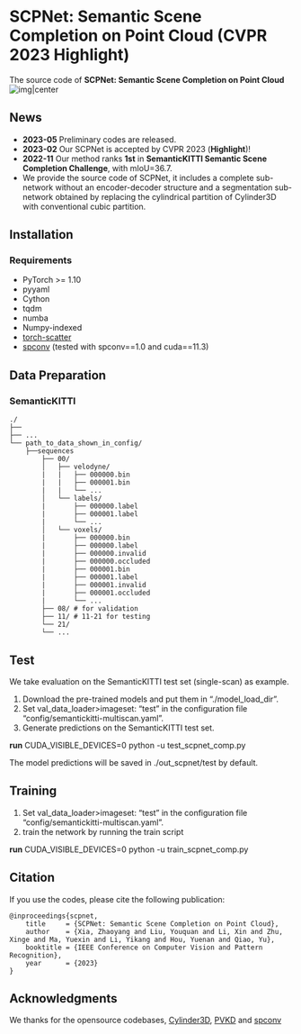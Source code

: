 
# SCPNet: Semantic Scene Completion on Point Cloud (CVPR 2023 Highlight)

 The source code of **SCPNet: Semantic Scene Completion on Point Cloud**
![img|center](./imgs/pipeline.png)

## News
- **2023-05** Preliminary codes are released.
- **2023-02** Our SCPNet is accepted by CVPR 2023 (**Highlight**)!
- **2022-11** Our method ranks **1st** in **SemanticKITTI Semantic Scene Completion Challenge**, with mIoU=36.7. 
-  We provide the source code of SCPNet, it includes a complete sub-network without an encoder-decoder structure and a segmentation sub-network obtained by replacing the cylindrical partition of Cylinder3D with conventional cubic partition.


## Installation

### Requirements
- PyTorch >= 1.10 
- pyyaml
- Cython
- tqdm
- numba
- Numpy-indexed
- [torch-scatter](https://github.com/rusty1s/pytorch_scatter)
- [spconv](https://github.com/tyjiang1997/spconv1.0) (tested with spconv==1.0 and cuda==11.3)

## Data Preparation

### SemanticKITTI
```
./
├── 
├── ...
└── path_to_data_shown_in_config/
    ├──sequences
        ├── 00/           
        │   ├── velodyne/	
        |   |	├── 000000.bin
        |   |	├── 000001.bin
        |   |	└── ...
        │   └── labels/ 
        |       ├── 000000.label
        |       ├── 000001.label
        |       └── ...
        │   └── voxels/ 
        |       ├── 000000.bin
        |       ├── 000000.label
        |       ├── 000000.invalid
        |       ├── 000000.occluded
        |       ├── 000001.bin
        |       ├── 000001.label
        |       ├── 000001.invalid
        |       ├── 000001.occluded
        |       └── ...
        ├── 08/ # for validation
        ├── 11/ # 11-21 for testing
        └── 21/
	    └── ...
```
## Test
We take evaluation on the SemanticKITTI test set (single-scan) as example.
1. Download the pre-trained models and put them in “./model_load_dir”.
2. Set val_data_loader>imageset: “test” in the configuration file “config/semantickitti-multiscan.yaml”.
3. Generate predictions on the SemanticKITTI test set.

**run** CUDA_VISIBLE_DEVICES=0 python -u test_scpnet_comp.py

The model predictions will be saved in ./out_scpnet/test by default.

## Training
1. Set val_data_loader>imageset: “test” in the configuration file “config/semantickitti-multiscan.yaml”.
2. train the network by running the train script

**run** CUDA_VISIBLE_DEVICES=0 python -u train_scpnet_comp.py


## Citation

If you use the codes, please cite the following publication:
```
@inproceedings{scpnet,
    title     = {SCPNet: Semantic Scene Completion on Point Cloud},
    author    = {Xia, Zhaoyang and Liu, Youquan and Li, Xin and Zhu, Xinge and Ma, Yuexin and Li, Yikang and Hou, Yuenan and Qiao, Yu},
    booktitle = {IEEE Conference on Computer Vision and Pattern Recognition},
    year      = {2023}
}
```

## Acknowledgments
We thanks for the opensource codebases, [Cylinder3D](https://github.com/xinge008/Cylinder3D), [PVKD](https://github.com/cardwing/Codes-for-PVKD) and [spconv](https://github.com/traveller59/spconv)
